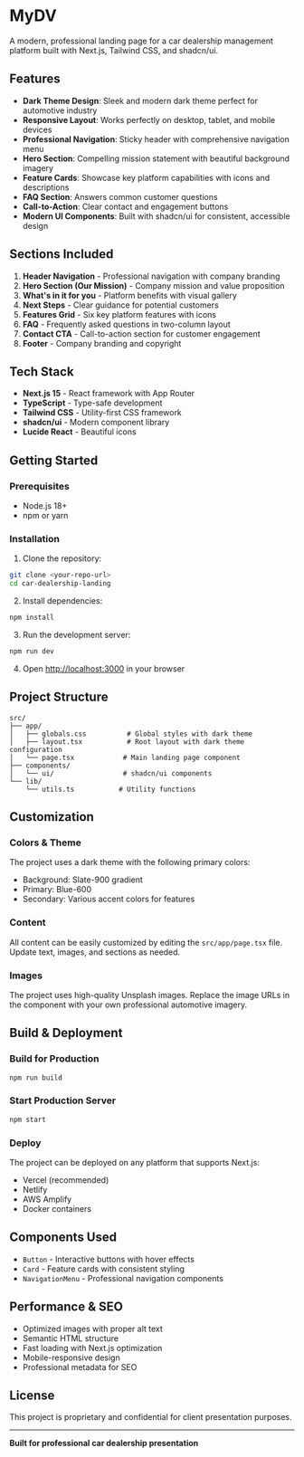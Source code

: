 # MyDV
A modern, professional landing page for a car dealership management platform built with Next.js, Tailwind CSS, and shadcn/ui.

## Features

- **Dark Theme Design**: Sleek and modern dark theme perfect for automotive industry
- **Responsive Layout**: Works perfectly on desktop, tablet, and mobile devices
- **Professional Navigation**: Sticky header with comprehensive navigation menu
- **Hero Section**: Compelling mission statement with beautiful background imagery
- **Feature Cards**: Showcase key platform capabilities with icons and descriptions
- **FAQ Section**: Answers common customer questions
- **Call-to-Action**: Clear contact and engagement buttons
- **Modern UI Components**: Built with shadcn/ui for consistent, accessible design

## Sections Included

1. **Header Navigation** - Professional navigation with company branding
2. **Hero Section (Our Mission)** - Company mission and value proposition
3. **What's in it for you** - Platform benefits with visual gallery
4. **Next Steps** - Clear guidance for potential customers
5. **Features Grid** - Six key platform features with icons
6. **FAQ** - Frequently asked questions in two-column layout
7. **Contact CTA** - Call-to-action section for customer engagement
8. **Footer** - Company branding and copyright

## Tech Stack

- **Next.js 15** - React framework with App Router
- **TypeScript** - Type-safe development
- **Tailwind CSS** - Utility-first CSS framework
- **shadcn/ui** - Modern component library
- **Lucide React** - Beautiful icons

## Getting Started

### Prerequisites

- Node.js 18+ 
- npm or yarn

### Installation

1. Clone the repository:
```bash
git clone <your-repo-url>
cd car-dealership-landing
```

2. Install dependencies:
```bash
npm install
```

3. Run the development server:
```bash
npm run dev
```

4. Open [http://localhost:3000](http://localhost:3000) in your browser

## Project Structure

```
src/
├── app/
│   ├── globals.css          # Global styles with dark theme
│   ├── layout.tsx           # Root layout with dark theme configuration
│   └── page.tsx            # Main landing page component
├── components/
│   └── ui/                 # shadcn/ui components
└── lib/
    └── utils.ts           # Utility functions
```

## Customization

### Colors & Theme
The project uses a dark theme with the following primary colors:
- Background: Slate-900 gradient
- Primary: Blue-600
- Secondary: Various accent colors for features

### Content
All content can be easily customized by editing the `src/app/page.tsx` file. Update text, images, and sections as needed.

### Images
The project uses high-quality Unsplash images. Replace the image URLs in the component with your own professional automotive imagery.

## Build & Deployment

### Build for Production
```bash
npm run build
```

### Start Production Server
```bash
npm start
```

### Deploy
The project can be deployed on any platform that supports Next.js:
- Vercel (recommended)
- Netlify
- AWS Amplify
- Docker containers

## Components Used

- `Button` - Interactive buttons with hover effects
- `Card` - Feature cards with consistent styling
- `NavigationMenu` - Professional navigation components

## Performance & SEO

- Optimized images with proper alt text
- Semantic HTML structure
- Fast loading with Next.js optimization
- Mobile-responsive design
- Professional metadata for SEO

## License

This project is proprietary and confidential for client presentation purposes.

---

**Built for professional car dealership presentation**
